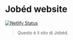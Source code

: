 # Jobéd website

[![Netlify Status](https://api.netlify.com/api/v1/badges/c1217e27-402b-43b8-ac56-fac84408b57d/deploy-status)](https://app.netlify.com/sites/jobed/deploys)

>Questo è il sito di Jobéd.
